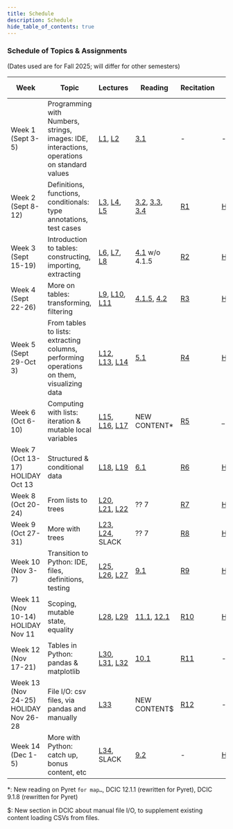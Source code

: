 ```yaml
---
title: Schedule
description: Schedule
hide_table_of_contents: true
---
```



### Schedule of Topics & Assignments

(Dates used are for Fall 2025; will differ for other semesters)

Week | Topic | Lectures | Reading | Recitation | HW Due | Lab
-- | -- | -- | -- | -- | -- | --
Week 1 (Sept 3-5) | Programming with Numbers, strings, images: IDE, interactions, operations on standard values | [L1](/lecture-notes/1), [L2](/lecture-notes/2) | [3.1][dcic3.1] | - | - | -
Week 2 (Sept 8-12) | Definitions, functions, conditionals: type annotations, test cases | [L3](/lecture-notes/3), [L4](/lecture-notes/4), [L5](/lecture-notes/5) | [3.2][dcic3.2], [3.3][dcic3.3], [3.4][dcic3.4] | [R1](#recitations/1) | [HW1](/homework/1) | [Lab1](#labs/1)
Week 3 (Sept 15-19) | Introduction to tables: constructing, importing, extracting | [L6](/lecture-notes/6), [L7](/lecture-notes/7), [L8](/lecture-notes/8) | [4.1][dcic4.1] w/o 4.1.5 | [R2](#recitations/2) | [HW2](/homework/2) | [Quiz1](#quizzes/1), [Lab2](#labs/2)
Week 4 (Sept 22-26) | More on tables: transforming, filtering | [L9](/lecture-notes/9), [L10](/lecture-notes/10), [L11](/lecture-notes/11) | [4.1.5][dcic4.1.5], [4.2][dcic4.2] | [R3](#recitations/3) | [HW3](/homework/3) | [Lab3](#labs/3)
Week 5 (Sept 29-Oct 3) | From tables to lists: extracting columns, performing operations on them, visualizing data | [L12](/lecture-notes/12), [L13](/lecture-notes/13), [L14](/lecture-notes/14) | [5.1][dcic5.1] | [R4](#recitations/4) | [HW4](/homework/4) | [Quiz2](#quizzes/2), [Lab4](#labs/4)
Week 6 (Oct 6-10) | Computing with lists: iteration & mutable local variables | [L15](/lecture-notes/15), [L16](/lecture-notes/16), [L17](/lecture-notes/17) | NEW CONTENT* | [R5](#recitations/5) | _ | [Exam1](#exams/1)
Week 7 (Oct 13-17) HOLIDAY Oct 13 | Structured & conditional data | [L18](/lecture-notes/18), [L19](/lecture-notes/19) | [6.1][dcic6.1] | [R6](#recitations/6) | [HW5](/homework/5) | [Quiz3](#quizzes/3), [Lab5](#labs/5)
Week 8 (Oct 20-24) | From lists to trees | [L20](/lecture-notes/20), [L21](/lecture-notes/21), [L22](/lecture-notes/22) | ?? 7 | [R7](#recitations/7) | [HW6](/homework/6) | [Lab6](#labs/6)
Week 9 (Oct 27-31) | More with trees | [L23](/lecture-notes/23), [L24](/lecture-notes/24), SLACK | ?? 7 | [R8](#recitations/8) | [HW7](/homework/7) | [Quiz4](#quizzes/4), [Lab7](#labs/7)
Week 10 (Nov 3-7) | Transition to Python: IDE, files, definitions, testing | [L25](/lecture-notes/25), [L26](/lecture-notes/26), [L27](/lecture-notes/27) | [9.1][dcic9.1] | [R9](#recitations/9) | [HW8](/homework/8) | [Lab8](#labs/8)
Week 11 (Nov 10-14) HOLIDAY Nov 11 | Scoping, mutable state, equality | [L28](/lecture-notes/28), [L29](/lecture-notes/29) | [11.1][dcic11.1], [12.1][dcic12.1] | [R10](#recitations/10) | [HW9](/homework/9) | [Quiz5](#quizzes/5), [Lab9](#labs/9)
Week 12 (Nov 17-21) | Tables in Python: pandas & matplotlib | [L30](/lecture-notes/30), [L31](/lecture-notes/31), [L32](/lecture-notes/32) | [10.1][dcic10.1] | [R11](#recitations/11) | - | [Exam2](#exams/2)
Week 13 (Nov 24-25) HOLIDAY Nov 26-28 | File I/O: csv files, via pandas and manually | [L33](/lecture-notes/33) | NEW CONTENT$ | [R12](#recitations/12) | - | [Lab10](#labs/10)
Week 14 (Dec 1-5) | More with Python: catch up, bonus content, etc | [L34](/lecture-notes/34), SLACK | [9.2][dcic9.1] | - | [HW10](/homework/10) | [Quiz6](#quizzes/6), No lab


*: New reading on Pyret `for map…`, DCIC 12.1.1 (rewritten for Pyret), DCIC 9.1.8 (rewritten for Pyret)

$: New section in DCIC about manual file I/O, to supplement existing content loading CSVs from files. 

[dcic3.1]: https://dcic-world.org/2024-09-03/getting-started.html
[dcic3.2]: https://dcic-world.org/2024-09-03/Naming_Values.html
[dcic3.3]: https://dcic-world.org/2024-09-03/From_Repeated_Expressions_to_Functions.html
[dcic3.4]: https://dcic-world.org/2024-09-03/Conditionals_and_Booleans.html
[dcic4.1]: https://dcic-world.org/2024-09-03/intro-tabular-data.html
[dcic4.1.5]: https://dcic-world.org/2024-09-03/intro-tabular-data.html#(part._.Examples_for_.Table-.Producing_.Functions)
[dcic4.2]: https://dcic-world.org/2024-09-03/processing-tables.html
[dcic5.1]: https://dcic-world.org/2024-09-03/tables-to-lists.html
[dcic6.1]: https://dcic-world.org/2024-09-03/intro-struct-data.html
[dcic9.1]: https://dcic-world.org/2024-09-03/intro-python.html
[dcic11.1]: https://dcic-world.org/2024-09-03/unified-state.html
[dcic12.1]: https://dcic-world.org/2024-09-03/modifying-variables.html
[dcic10.1]: https://dcic-world.org/2024-09-03/python-tables-Pandas.html
[dcic9.2]: https://dcic-world.org/2024-09-03/dictionaries.html

